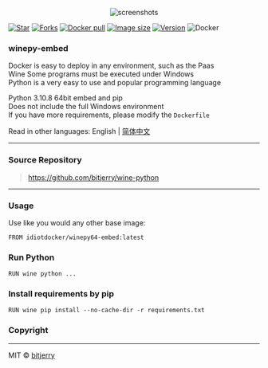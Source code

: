<p align="center"><img src="https://cdn.jsdelivr.net/gh/bitjerry/wine-python/img/logo.png" alt="screenshots"></p>

[![Star](https://img.shields.io/github/stars/bitjerry/wine-python?logo=github&style=flat-square)](https://github.com/bitjerry/wine-python)
[![Forks](https://img.shields.io/github/forks/bitjerry/wine-python?logo=github&style=flat-square)](https://github.com/bitjerry/wine-python)
[![Docker pull](https://img.shields.io/docker/pulls/idiotdocker/winepy64-embed?logo=docker&style=flat-square)](https://hub.docker.com/r/idiotdocker/winepy64-embed)
[![Image size](https://img.shields.io/docker/image-size/idiotdocker/winepy64-embed?logo=docker&style=flat-square)](https://hub.docker.com/r/idiotdocker/winepy64-embed)
[![Version](https://img.shields.io/docker/v/idiotdocker/winepy64-embed?logo=docker&sort=semver&style=flat-square)](https://hub.docker.com/r/idiotdocker/winepy64-embed)
![Docker](https://img.shields.io/github/license/bitjerry/wine-python?style=flat-square)

### winepy-embed

Docker is easy to deploy in any environment, such as the Paas  
Wine Some programs must be executed under Windows  
Python is a very easy to use and popular programming language

Python 3.10.8 64bit embed and pip  
Does not include the full Windows environment  
If you have more requirements, please modify the `Dockerfile`

Read in other languages: English | [简体中文](https://github.com/bitjerry/wine-python/blob/main/README.zh_cn.md)

---

### Source Repository

> https://github.com/bitjerry/wine-python

---

### Usage

Use like you would any other base image:

```
FROM idiotdocker/winepy64-embed:latest
```

### Run Python
```shell
RUN wine python ...
```

### Install requirements by pip
```shell
RUN wine pip install --no-cache-dir -r requirements.txt
```

### Copyright

---
MIT © [bitjerry](https://github.com/bitjerry/wine-python/blob/main/LICENSE)

